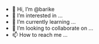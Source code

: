 - 👋 Hi, I’m @barike
- 👀 I’m interested in ...
- 🌱 I’m currently learning ...
- 💞️ I’m looking to collaborate on ...
- 📫 How to reach me ...

<!---
barike/barike is a ✨ special ✨ repository because its `README.md` (this file) appears on your GitHub profile.
You can click the Preview link to take a look at your changes.
--->
